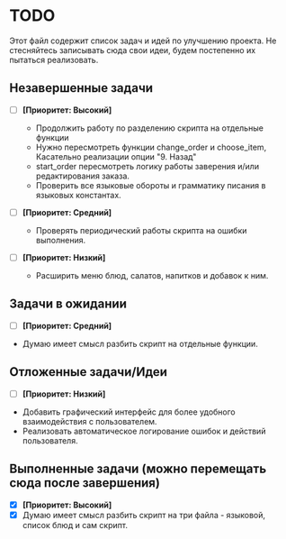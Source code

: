 # TODO

Этот файл содержит список задач и идей по улучшению проекта.
Не стесняйтесь записывать сюда свои идеи, будем постепенно их пытаться реализовать.

## Незавершенные задачи
- [ ] **[Приоритет: Высокий]** 
    *  Продолжить работу по разделению скрипта на отдельные функции
    *  Нужно пересмотреть функции change_order и choose_item, Касательно реализации опции "9. Назад" 
    *  start_order пересмотреть логику работы заверения и/или редактирования заказа.  
    *  Проверить все языковые обороты и грамматику писания в языковых константах. 

- [ ] **[Приоритет: Средний]** 
     * Проверять периодический работы скрипта на ошибки выполнения. 
  
- [ ] **[Приоритет: Низкий]** 
    *  Расширить меню блюд, салатов, напитков и добавок к ним.
  

## Задачи в ожидании
- [ ] **[Приоритет: Средний]** 
- Думаю имеет смысл разбить скрипт на отдельные функции.


## Отложенные задачи/Идеи
- [ ]  **[Приоритет: Низкий]** 
-  Добавить графический интерфейс для более удобного взаимодействия с пользователем.
-  Реализовать автоматическое логирование ошибок и действий пользователя.

## Выполненные задачи (можно перемещать сюда после завершения)
- [x] **[Приоритет: Высокий]** 
- [x] Думаю имеет смысл разбить скрипт на три файла - языковой, список блюд и сам скрипт.
